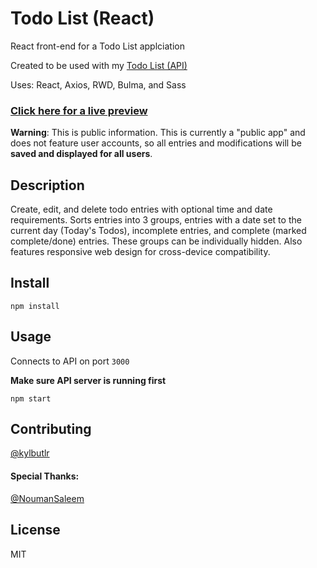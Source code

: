 # Todo List (React)

React front-end for a Todo List applciation

Created to be used with my [Todo List (API)](https://github.com/kylbutlr/todo-list-api)

Uses: React, Axios, RWD, Bulma, and Sass

### [Click here for a live preview](https://kylbutlr-todos-react.herokuapp.com/)

**Warning**: This is public information. This is currently a "public app" and does not feature user accounts, so all entries and modifications will be **saved and displayed for all users**.

## Description

Create, edit, and delete todo entries with optional time and date requirements. Sorts entries into 3 groups, entries with a date set to the current day (Today's Todos), incomplete entries, and complete (marked complete/done) entries. These groups can be individually hidden. Also features responsive web design for cross-device compatibility.

## Install

```shell
npm install
```

## Usage

Connects to API on port `3000`

**Make sure API server is running first**

```shell
npm start
```

## Contributing

[@kylbutlr](https://github.com/kylbutlr)

#### Special Thanks: 

[@NoumanSaleem](https://github.com/NoumanSaleem)

## License

MIT

